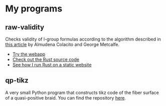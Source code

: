 # My programs

## raw-validity
Checks validity of l-group formulas according to the algorithm described in [this article](https://arxiv.org/abs/1809.02574) by Almudena Colacito and George Metcalfe.
- [Try the webapp](https://raw-bacon.github.io/raw-validity-webapp/)
- [Check out the Rust source code](https://github.com/raw-bacon/raw-validity)
- [See how I run Rust on a static website](https://github.com/raw-bacon/raw-validity-webapp/)

## qp-tikz
A very small Python program that constructs tikz code of the fiber surface of a quasi-positive braid. You can find the repository [here](https://github.com/raw-bacon/qp-tikz).
